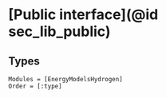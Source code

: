 # [Public interface](@id sec_lib_public)

## Types

```@autodocs
Modules = [EnergyModelsHydrogen]
Order = [:type]
```
